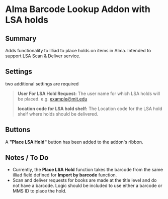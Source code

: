 # Alma Barcode Lookup Addon with LSA holds

## Summary
Adds functionality to Illiad to place holds on items in Alma. Intended to support LSA Scan & Deliver service. 

## Settings
two additional settings are required
> **User For LSA Hold Request:** The user name for which LSA holds will be placed. e.g. example@mit.edu
>
> **location code for LSA hold shelf:** The Location code for the LSA hold shelf where holds should be delivered.

## Buttons
A **"Place LSA Hold"** button has been added to the addon's ribbon. 

## Notes / To Do
* Currently, the **Place LSA Hold** function takes the barcode from the same illiad field defined for **Import by barcode** function. 
* Scan and deliver requests for books are made at the title level and do not have a barcode. Logic should be included to use either a barcode or MMS ID to place the hold. 